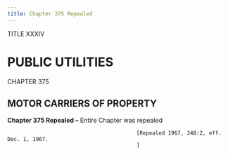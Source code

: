 ```yaml
---
title: Chapter 375 Repealed
---
```


TITLE XXXIV
                                             
PUBLIC UTILITIES
================

CHAPTER 375
                                             
MOTOR CARRIERS OF PROPERTY
--------------------------

**Chapter 375 Repealed –** Entire Chapter was repealed


                                             [Repealed 1967, 348:2, eff. Dec. 1, 1967.
                                             ]
